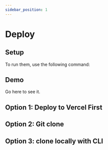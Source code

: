 ```yaml
---
sidebar_position: 1
---
```


# Deploy

## Setup

To run them, use the following command:

## Demo

Go here to see it.


## Option 1: Deploy to Vercel First

## Option 2: Git clone

## Option 3: clone locally with CLI
